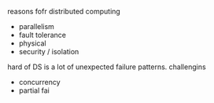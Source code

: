 reasons fofr distributed computing

- parallelism
- fault tolerance
- physical
- security / isolation

hard of DS is a lot of unexpected failure patterns.
challengins
- concurrency
- partial fai
<!--stackedit_data:
eyJoaXN0b3J5IjpbLTEwNjUzNTcyODZdfQ==
-->